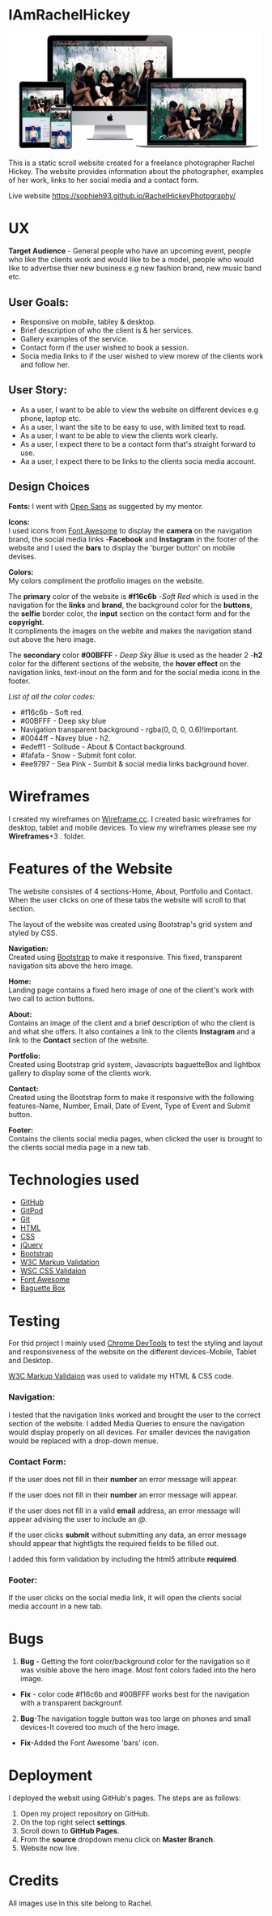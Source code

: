# IAmRachelHickey

![](images/Capture.JPG)



This is a static scroll website created for a freelance photographer Rachel Hickey.
The website provides information about the photographer, examples of her work, links to her social media and a contact form.

Live website https://sophieh93.github.io/RachelHickeyPhotpgraphy/

 
# UX 

**Target Audience** - General people who have an upcoming event, people
who like the clients work and would like to be a model, people who would like to advertise thier
new business e.g new fashion brand, new music band etc.

## User Goals:
* Responsive on mobile, tabley & desktop.   
* Brief description of who the client is & her services.   
* Gallery examples of the service.  
* Contact form if the user wished to book a session.
* Socia media links to if the user wished to view morew of the clients work and follow her.
 
## User Story:

* As a user, I want to be able to view the website on different devices e.g phone, laptop etc.
* As a user, I want the site to be easy to use, with limited text to read.
* As a user, I want to be able to view the clients work clearly.
* As a user, I expect there to be a contact form that's straight forward to use.
* Aa a user, I expect there to be links to the clients socia media account.

## Design Choices

**Fonts:**
I went with [Open Sans](https://fonts.google.com/specimen/Open+Sans) as suggested by my mentor.


**Icons:**  
I used icons from [Font Awesome](https://fontawesome.com/start) to display the **camera** on the navigation brand, the social media links -**Facebook** and **Instagram** in the footer of the website and I used the **bars** to display the 'burger button' on mobile devises.


**Colors:**  
My colors compliment the protfolio images on the website. 

The **primary** color of the website is **#f16c6b** -*Soft Red* which is used in the navigation for the **links** and **brand**, the background color for the **buttons**, the **selfie** border color,
the **input** section on the contact form and for the **copyright**.  
It compliments the images on the webite and makes the navigation stand out above the hero image.

The **secondary** color **#00BFFF** - *Deep Sky Blue* is used as the header 2 -**h2** color for the different sections of the website, the **hover effect** on the navigation links, text-inout on the form and for the social media icons in the footer.

*List of all the color codes:*
* #f16c6b - Soft red.
* #00BFFF - Deep sky blue
* Navigation transparent background -  rgba(0, 0, 0, 0.6)!important.
* #0044ff - Navey blue - h2.
* #edeff1 - Solitude - About & Contact background.
* #fafafa - Snow - Submit font color.
* #ee9797 - Sea Pink - Sumbit & social media links background hover.



# Wireframes
I created my wireframes on [Wireframe.cc](https://wireframe.cc/). I created basic wireframes for desktop, tablet and mobile devices.
To view my wireframes please see my **Wireframes**+3
. folder.

# Features of the Website 
The website consistes of 4 sections-Home, About, Portfolio and Contact. When the user clicks on one of these tabs the website will scroll to that section.

The layout of the website was created using Bootstrap's grid system and styled by CSS.

**Navigation:**  
Created using [Bootstrap](https://getbootstrap.com/docs/4.3/components/navs/) to make it responsive. This fixed, transparent navigation sits above the hero image.

**Home:**  
Landing page contains a fixed hero image of one of the client's work with two call to action buttons.

**About:**  
Contains an image of the client and a brief description of who the client is and what she offers. It also containes a link to the clients **Instagram** and a link to the **Contact** section of the website.

**Portfolio:**  
Created using Bootstrap grid system, Javascripts baguetteBox and lightbox gallery to display some of the clients work.

**Contact:**  
Created using the Bootstrap form to make it responsive with the following features-Name, Number, Email, Date of Event, Type of Event and Submit button.

**Footer:**  
Contains the clients social media pages, when clicked the user is brought to the clients social media page in a new tab.


# Technologies used

* [GitHub](https://github.com/)
* [GitPod](https://www.gitpod.io/)
* [Git](https://git-scm.com/about)
* [HTML](https://developer.mozilla.org/en-US/docs/Web/HTML)
* [CSS](https://developer.mozilla.org/en-US/docs/Web/CSS)
* [jQuery](https://jquery.com/)
* [Bootstrap](https://getbootstrap.com/docs/4.3/getting-started/introduction/)
* [W3C Markup Validation](https://validator.w3.org/)
* [WSC CSS Validaion](https://jigsaw.w3.org/css-validator/)
* [Font Awesome](https://fontawesome.com/start)
* [Baguette Box](https://www.javascripting.com/view/baguettebox-js)

# Testing 
For thid project I mainly used [Chrome DevTools](https://developers.google.com/web/tools/chrome-devtools)
to test the styling and layout and responsiveness of the website on the different devices-Mobile, Tablet and Desktop.

[W3C Markup Validaion](https://validator.w3.org/) was used to validate my HTML & CSS code. <br>

### **Navigation:**  
I tested that the navigation links worked and brought the user to the correct section of the website.
I added Media Queries to ensure the navigation would display properly on all devices. For smaller devices 
the navigation would be replaced with a drop-down menue.

### **Contact Form:**  
If the user does not fill in their **number** an error message will appear.

If the user does not fill in their **number** an error message will appear.

If the user does not fill in a valid **email** address, an error message will appear advising the user to include an *@*.

If the user clicks **submit** without submitting any data, an error message should appear that hightligts the required fields to be filled out.

I added this form validation by including the html5 attribute **required**.
### **Footer:**  
If the user clicks on the social media link, it will open the clients social media account in a new tab.



# Bugs
1. **Bug** - Getting the font color/background color for the navigation so it was visible above the hero image. Most font colors faded into the hero image.
* **Fix** - color code #f16c6b and #00BFFF works best for the navigation with a transparent backgrounf.

2. **Bug**-The navigation toggle button was too large on phones and small devices-It covered too much of the hero image.  
* **Fix**-Added the Font Awesome 'bars' icon.



# Deployment
I deployed the websit using GitHub's pages. The steps are as follows:   
1. Open my project repository on GitHub.
2. On the top right select **settings**.
3. Scroll down to **GitHub Pages**.
4. From the **source** dropdown menu click on **Master Branch**.
5. Website now live.



# Credits
All images use in this site belong to Rachel.
